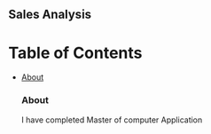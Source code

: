 ## Sales Analysis 

# Table of Contents
- [About](About)


  ### About
   I have completed Master of computer Application
